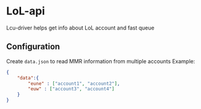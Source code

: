 # LoL-api
Lcu-driver helps get info about LoL account and fast queue

## Configuration

Create `data.json` to read MMR information from multiple accounts
Example:
```json
{
    "data":{
        "eune" : ["account1", "account2"],
        "euw" : ["account3", "account4"]
    }
}
```
